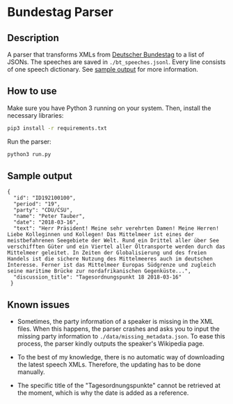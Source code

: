 # Bundestag Parser

## Description
A parser that transforms XMLs from [Deutscher Bundestag](https://www.bundestag.de/services/opendata) to a list of JSONs. The speeches are saved in `./bt_speeches.jsonl`. Every line consists of one speech dictionary. See [sample output](#sample-output) for more information. 

## How to use
Make sure you have Python 3 running on your system. Then, install the necessary libraries: 

``` sh
pip3 install -r requirements.txt
```

Run the parser: 

``` sh
python3 run.py
```

## Sample output

```
{
  "id": "ID192100100",
  "period": "19",
  "party": "CDU/CSU",
  "name": "Peter Tauber",
  "date": "2018-03-16",
  "text": "Herr Präsident! Meine sehr verehrten Damen! Meine Herren! Liebe Kolleginnen und Kollegen! Das Mittelmeer ist eines der meistbefahrenen Seegebiete der Welt. Rund ein Drittel aller über See verschifften Güter und ein Viertel aller Öltransporte werden durch das Mittelmeer geleitet. In Zeiten der Globalisierung und des freien Handels ist die sichere Nutzung des Mittelmeeres auch im deutschen Interesse. Ferner ist das Mittelmeer Europas Südgrenze und zugleich seine maritime Brücke zur nordafrikanischen Gegenküste...",
  "discussion_title": "Tagesordnungspunkt 18 2018-03-16"
 }
```

## Known issues
- Sometimes, the party information of a speaker is missing in the XML files. When this happens, the parser crashes and asks you to input the missing party information to `./data/missing_metadata.json`. To ease this process, the parser kindly outputs the speaker's Wikipedia page.

- To the best of my knowledge, there is no automatic way of downloading the latest speech XMLs. Therefore, the updating has to be done manually.

- The specific title of the "Tagesordnungspunkte" cannot be retrieved at the moment, which is why the date is added as a reference. 
